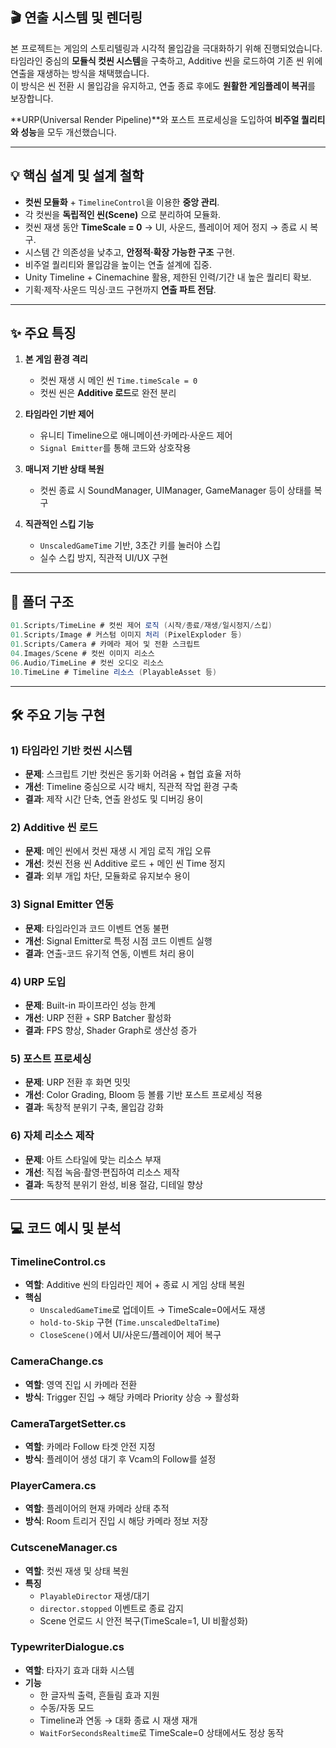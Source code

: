 ## 🎬 연출 시스템 및 렌더링

본 프로젝트는 게임의 스토리텔링과 시각적 몰입감을 극대화하기 위해 진행되었습니다.  
타임라인 중심의 **모듈식 컷씬 시스템**을 구축하고, Additive 씬을 로드하여 기존 씬 위에 연출을 재생하는 방식을 채택했습니다.  
이 방식은 씬 전환 시 몰입감을 유지하고, 연출 종료 후에도 **원활한 게임플레이 복귀**를 보장합니다.

**URP(Universal Render Pipeline)**와 포스트 프로세싱을 도입하여 **비주얼 퀄리티와 성능**을 모두 개선했습니다.

---

## 💡 핵심 설계 및 설계 철학
- **컷씬 모듈화** + `TimelineControl`을 이용한 **중앙 관리**.
- 각 컷씬을 **독립적인 씬(Scene)** 으로 분리하여 모듈화.
- 컷씬 재생 동안 **TimeScale = 0** → UI, 사운드, 플레이어 제어 정지 → 종료 시 복구.
- 시스템 간 의존성을 낮추고, **안정적·확장 가능한 구조** 구현.
- 비주얼 퀄리티와 몰입감을 높이는 연출 설계에 집중.
- Unity Timeline + Cinemachine 활용, 제한된 인력/기간 내 높은 퀄리티 확보.
- 기획·제작·사운드 믹싱·코드 구현까지 **연출 파트 전담**.

---

## ✨ 주요 특징
1. **본 게임 환경 격리**
   - 컷씬 재생 시 메인 씬 `Time.timeScale = 0`
   - 컷씬 씬은 **Additive 로드**로 완전 분리

2. **타임라인 기반 제어**
   - 유니티 Timeline으로 애니메이션·카메라·사운드 제어
   - `Signal Emitter`를 통해 코드와 상호작용

3. **매니저 기반 상태 복원**
   - 컷씬 종료 시 SoundManager, UIManager, GameManager 등이 상태를 복구

4. **직관적인 스킵 기능**
   - `UnscaledGameTime` 기반, 3초간 키를 눌러야 스킵
   - 실수 스킵 방지, 직관적 UI/UX 구현

---

## 📂 폴더 구조
```cs
01.Scripts/TimeLine # 컷씬 제어 로직 (시작/종료/재생/일시정지/스킵)
01.Scripts/Image # 커스텀 이미지 처리 (PixelExploder 등)
01.Scripts/Camera # 카메라 제어 및 전환 스크립트
04.Images/Scene # 컷씬 이미지 리소스
06.Audio/TimeLine # 컷씬 오디오 리소스
10.TimeLine # Timeline 리소스 (PlayableAsset 등)
```
---

## 🛠 주요 기능 구현

### 1) 타임라인 기반 컷씬 시스템
- **문제**: 스크립트 기반 컷씬은 동기화 어려움 + 협업 효율 저하
- **개선**: Timeline 중심으로 시각 배치, 직관적 작업 환경 구축
- **결과**: 제작 시간 단축, 연출 완성도 및 디버깅 용이

### 2) Additive 씬 로드
- **문제**: 메인 씬에서 컷씬 재생 시 게임 로직 개입 오류
- **개선**: 컷씬 전용 씬 Additive 로드 + 메인 씬 Time 정지
- **결과**: 외부 개입 차단, 모듈화로 유지보수 용이

### 3) Signal Emitter 연동
- **문제**: 타임라인과 코드 이벤트 연동 불편
- **개선**: Signal Emitter로 특정 시점 코드 이벤트 실행
- **결과**: 연출-코드 유기적 연동, 이벤트 처리 용이

### 4) URP 도입
- **문제**: Built-in 파이프라인 성능 한계
- **개선**: URP 전환 + SRP Batcher 활성화
- **결과**: FPS 향상, Shader Graph로 생산성 증가

### 5) 포스트 프로세싱
- **문제**: URP 전환 후 화면 밋밋
- **개선**: Color Grading, Bloom 등 볼륨 기반 포스트 프로세싱 적용
- **결과**: 독창적 분위기 구축, 몰입감 강화

### 6) 자체 리소스 제작
- **문제**: 아트 스타일에 맞는 리소스 부재
- **개선**: 직접 녹음·촬영·편집하여 리소스 제작
- **결과**: 독창적 분위기 완성, 비용 절감, 디테일 향상

---

## 💻 코드 예시 및 분석

### TimelineControl.cs
- **역할**: Additive 씬의 타임라인 제어 + 종료 시 게임 상태 복원
- **핵심**
  - `UnscaledGameTime`로 업데이트 → TimeScale=0에서도 재생
  - `hold-to-Skip` 구현 (`Time.unscaledDeltaTime`)
  - `CloseScene()`에서 UI/사운드/플레이어 제어 복구

### CameraChange.cs
- **역할**: 영역 진입 시 카메라 전환
- **방식**: Trigger 진입 → 해당 카메라 Priority 상승 → 활성화

### CameraTargetSetter.cs
- **역할**: 카메라 Follow 타겟 안전 지정
- **방식**: 플레이어 생성 대기 후 Vcam의 Follow를 설정

### PlayerCamera.cs
- **역할**: 플레이어의 현재 카메라 상태 추적
- **방식**: Room 트리거 진입 시 해당 카메라 정보 저장

### CutsceneManager.cs
- **역할**: 컷씬 재생 및 상태 복원
- **특징**
  - `PlayableDirector` 재생/대기
  - `director.stopped` 이벤트로 종료 감지
  - Scene 언로드 시 안전 복구(TimeScale=1, UI 비활성화)

### TypewriterDialogue.cs
- **역할**: 타자기 효과 대화 시스템
- **기능**
  - 한 글자씩 출력, 흔들림 효과 지원
  - 수동/자동 모드
  - Timeline과 연동 → 대화 종료 시 재생 재개
  - `WaitForSecondsRealtime`로 TimeScale=0 상태에서도 정상 동작
